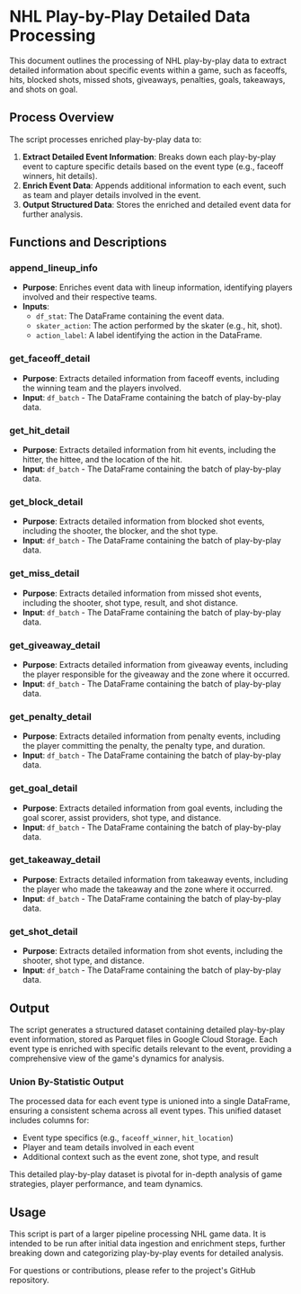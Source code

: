 # NHL Play-by-Play Detailed Data Processing

This document outlines the processing of NHL play-by-play data to extract detailed information about specific events within a game, such as faceoffs, hits, blocked shots, missed shots, giveaways, penalties, goals, takeaways, and shots on goal.

## Process Overview

The script processes enriched play-by-play data to:

1. **Extract Detailed Event Information**: Breaks down each play-by-play event to capture specific details based on the event type (e.g., faceoff winners, hit details).
2. **Enrich Event Data**: Appends additional information to each event, such as team and player details involved in the event.
3. **Output Structured Data**: Stores the enriched and detailed event data for further analysis.

## Functions and Descriptions

### append_lineup_info
- **Purpose**: Enriches event data with lineup information, identifying players involved and their respective teams.
- **Inputs**:
  - `df_stat`: The DataFrame containing the event data.
  - `skater_action`: The action performed by the skater (e.g., hit, shot).
  - `action_label`: A label identifying the action in the DataFrame.

### get_faceoff_detail
- **Purpose**: Extracts detailed information from faceoff events, including the winning team and the players involved.
- **Input**: `df_batch` - The DataFrame containing the batch of play-by-play data.

### get_hit_detail
- **Purpose**: Extracts detailed information from hit events, including the hitter, the hittee, and the location of the hit.
- **Input**: `df_batch` - The DataFrame containing the batch of play-by-play data.

### get_block_detail
- **Purpose**: Extracts detailed information from blocked shot events, including the shooter, the blocker, and the shot type.
- **Input**: `df_batch` - The DataFrame containing the batch of play-by-play data.

### get_miss_detail
- **Purpose**: Extracts detailed information from missed shot events, including the shooter, shot type, result, and shot distance.
- **Input**: `df_batch` - The DataFrame containing the batch of play-by-play data.

### get_giveaway_detail
- **Purpose**: Extracts detailed information from giveaway events, including the player responsible for the giveaway and the zone where it occurred.
- **Input**: `df_batch` - The DataFrame containing the batch of play-by-play data.

### get_penalty_detail
- **Purpose**: Extracts detailed information from penalty events, including the player committing the penalty, the penalty type, and duration.
- **Input**: `df_batch` - The DataFrame containing the batch of play-by-play data.

### get_goal_detail
- **Purpose**: Extracts detailed information from goal events, including the goal scorer, assist providers, shot type, and distance.
- **Input**: `df_batch` - The DataFrame containing the batch of play-by-play data.

### get_takeaway_detail
- **Purpose**: Extracts detailed information from takeaway events, including the player who made the takeaway and the zone where it occurred.
- **Input**: `df_batch` - The DataFrame containing the batch of play-by-play data.

### get_shot_detail
- **Purpose**: Extracts detailed information from shot events, including the shooter, shot type, and distance.
- **Input**: `df_batch` - The DataFrame containing the batch of play-by-play data.

## Output

The script generates a structured dataset containing detailed play-by-play event information, stored as Parquet files in Google Cloud Storage. Each event type is enriched with specific details relevant to the event, providing a comprehensive view of the game's dynamics for analysis.

### Union By-Statistic Output

The processed data for each event type is unioned into a single DataFrame, ensuring a consistent schema across all event types. This unified dataset includes columns for:

- Event type specifics (e.g., `faceoff_winner`, `hit_location`)
- Player and team details involved in each event
- Additional context such as the event zone, shot type, and result

This detailed play-by-play dataset is pivotal for in-depth analysis of game strategies, player performance, and team dynamics.

## Usage

This script is part of a larger pipeline processing NHL game data. It is intended to be run after initial data ingestion and enrichment steps, further breaking down and categorizing play-by-play events for detailed analysis.

For questions or contributions, please refer to the project's GitHub repository.
